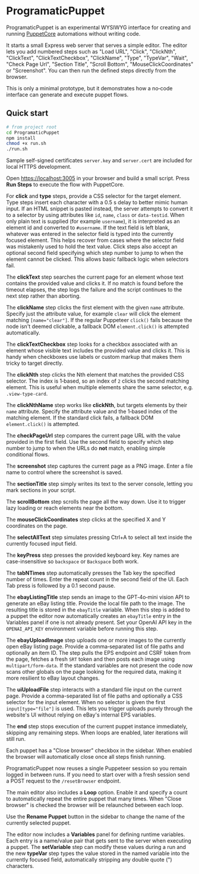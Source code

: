 # ProgramaticPuppet

ProgramaticPuppet is an experimental WYSIWYG interface for creating and running [PuppetCore](https://github.com/alfe-ai/PuppetCore) automations without writing code.

It starts a small Express web server that serves a simple editor.  The editor lets you add numbered steps such as "Load URL", "Click", "ClickNth", "ClickText", "ClickTextCheckbox", "ClickName", "Type", "TypeVar", "Wait", "Check Page Url", "Section Title", "Scroll Bottom", "MouseClickCoordinates" or "Screenshot".  You can then run the defined steps directly from the browser.

This is only a minimal prototype, but it demonstrates how a no‑code interface can generate and execute puppet flows.

## Quick start

```bash
# from project root
cd ProgramaticPuppet
npm install
chmod +x run.sh
./run.sh
```

Sample self-signed certificates `server.key` and `server.cert` are included for
local HTTPS development.

Open [https://localhost:3005](https://localhost:3005) in your browser and build a small script.  Press **Run Steps** to execute the flow with PuppetCore.

For **click** and **type** steps, provide a CSS selector for the target element.
Type steps insert each character with a 0.5 s delay to better mimic human input.
If an HTML snippet is pasted instead, the server attempts to convert it to a
selector by using attributes like `id`, `name`, `class` or `data-testid`. When only plain text
is supplied (for example `username`), it is interpreted as an element id and
converted to `#username`.
If the text field is left blank, whatever was entered in the selector field is
typed into the currently focused element. This helps recover from cases where
the selector field was mistakenly used to hold the text value.
Click steps also accept an optional second field specifying which step number to jump to when the element cannot be clicked. This allows basic fallback logic when selectors fail.

The **clickText** step searches the current page for an element whose text
contains the provided value and clicks it. If no match is found before the
timeout elapses, the step logs the failure and the script continues to the next
step rather than aborting.

The **clickName** step clicks the first element with the given `name`
attribute. Specify just the attribute value, for example `clear` will click the
element matching `[name="clear"]`. If the regular Puppeteer `click()` fails
because the node isn't deemed clickable, a fallback DOM `element.click()` is
attempted automatically.

The **clickTextCheckbox** step looks for a checkbox associated with an element
whose visible text includes the provided value and clicks it. This is handy when
checkboxes use labels or custom markup that makes them tricky to target
directly.

The **clickNth** step clicks the Nth element that matches the provided CSS
selector. The index is 1‑based, so an index of `2` clicks the second matching
element. This is useful when multiple elements share the same selector, e.g.
`.view-type-card`.

The **clickNthName** step works like **clickNth**, but targets elements by their
`name` attribute. Specify the attribute value and the 1‑based index of the
matching element. If the standard click fails, a fallback DOM `element.click()`
is attempted.

The **checkPageUrl** step compares the current page URL with the value provided
in the first field. Use the second field to specify which step number to jump
to when the URLs do **not** match, enabling simple conditional flows.

The **screenshot** step captures the current page as a PNG image. Enter a file
name to control where the screenshot is saved.

The **sectionTitle** step simply writes its text to the server console, letting you mark sections in your script.

The **scrollBottom** step scrolls the page all the way down. Use it to trigger
lazy loading or reach elements near the bottom.

The **mouseClickCoordinates** step clicks at the specified X and Y coordinates on the page.

The **selectAllText** step simulates pressing Ctrl+A to select all text inside the
currently focused input field.

The **keyPress** step presses the provided keyboard key. Key names are case-insensitive so `backspace` or `Backspace` both work.

  The **tabNTimes** step automatically presses the Tab key the specified number of
  times. Enter the repeat count in the second field of the UI. Each Tab press is
  followed by a 0.1 second pause.

The **ebayListingTitle** step sends an image to the GPT‑4o‑mini vision API to
generate an eBay listing title. Provide the local file path to the image. The
resulting title is stored in the `ebayTitle` variable. When this step is added
to a puppet the editor now automatically creates an `ebayTitle` entry in the
Variables panel if one is not already present. Set your OpenAI API key in the
`OPENAI_API_KEY` environment variable before running this step.

The **ebayUploadImage** step uploads one or more images to the currently open eBay
listing page. Provide a comma‑separated list of file paths and optionally an item
ID. The step pulls the EPS endpoint and CSRF token from the page, fetches a fresh
`SRT` token and then posts each image using `multipart/form-data`. If the standard
variables are not present the code now scans other globals on the page looking for
the required data, making it more resilient to eBay layout changes.

The **uiUploadFile** step interacts with a standard file input on the current
page. Provide a comma-separated list of file paths and optionally a CSS selector
for the input element. When no selector is given the first `input[type="file"]`
is used. This lets you trigger uploads purely through the website's UI without
relying on eBay's internal EPS variables.

The **end** step stops execution of the current puppet instance immediately,
skipping any remaining steps. When loops are enabled, later iterations will
still run.

Each puppet has a "Close browser" checkbox in the sidebar. When enabled the
browser will automatically close once all steps finish running.

ProgramaticPuppet now reuses a single Puppeteer session so you remain logged in
between runs. If you need to start over with a fresh session send a POST request
to the `/resetBrowser` endpoint.

<!--
Each puppet also stores a **printifyProductURL** value. Set this URL in the text
field above the loop options. The new `loadPrintifyProductURL` step uses this
value to navigate directly to the configured product page.
-->

The main editor also includes a **Loop** option. Enable it and specify a count
to automatically repeat the entire puppet that many times. When "Close browser"
is checked the browser will be relaunched between each loop.

Use the **Rename Puppet** button in the sidebar to change the name of the
currently selected puppet.

The editor now includes a **Variables** panel for defining runtime variables.
Each entry is a name/value pair that gets sent to the server when executing a
puppet. The **setVariable** step can modify these values during a run and the
new **typeVar** step types the value stored in the named variable into the
currently focused field, automatically stripping any double quote (\") characters.
